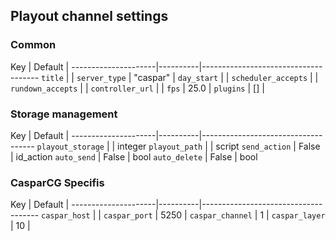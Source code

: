 
Playout channel settings
------------------------

### Common

 Key                 | Default  |
---------------------|----------|-------------------------------------
`title`              |          |
`server_type`        | "caspar" |
`day_start`          |          |
`scheduler_accepts`  |          |
`rundown_accepts`    |          |
`controller_url`     |          |
`fps`                | 25.0     |
`plugins`            | []       |

### Storage management

 Key                 | Default  |
---------------------|----------|------------------------------------
`playout_storage`    |          | integer
`playout_path`       |          | script
`send_action`        | False    | id_action
`auto_send`          | False    | bool
`auto_delete`        | False    | bool

### CasparCG Specifis

 Key                 | Default  |
---------------------|----------|-------------------------------------
`caspar_host`        |          |
`caspar_port`        | 5250     |
`caspar_channel`     | 1        |
`caspar_layer`       | 10       |

